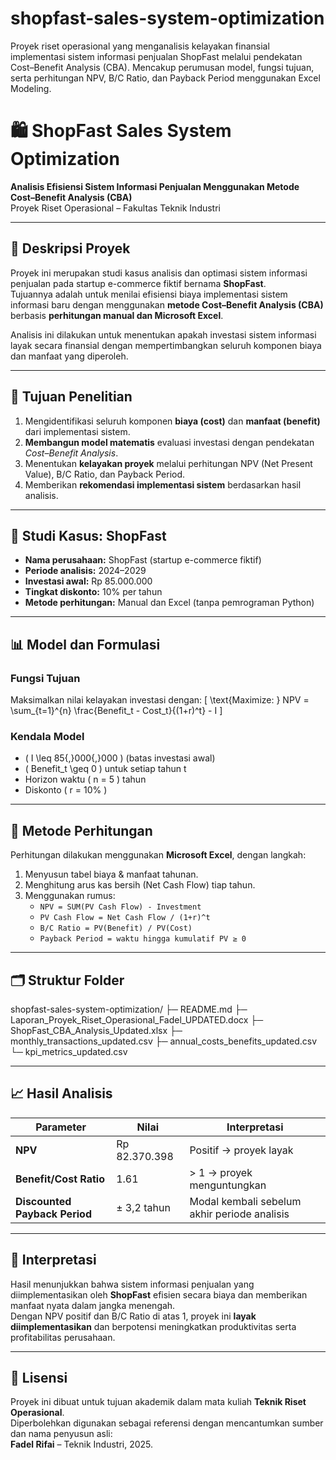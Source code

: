 # shopfast-sales-system-optimization
Proyek riset operasional yang menganalisis kelayakan finansial implementasi sistem informasi penjualan ShopFast melalui pendekatan Cost–Benefit Analysis (CBA). Mencakup perumusan model, fungsi tujuan, serta perhitungan NPV, B/C Ratio, dan Payback Period menggunakan Excel Modeling.

# 🛍️ ShopFast Sales System Optimization  
**Analisis Efisiensi Sistem Informasi Penjualan Menggunakan Metode Cost–Benefit Analysis (CBA)**  
Proyek Riset Operasional – Fakultas Teknik Industri  

---

## 📘 Deskripsi Proyek
Proyek ini merupakan studi kasus analisis dan optimasi sistem informasi penjualan pada startup e-commerce fiktif bernama **ShopFast**.  
Tujuannya adalah untuk menilai efisiensi biaya implementasi sistem informasi baru dengan menggunakan **metode Cost–Benefit Analysis (CBA)** berbasis **perhitungan manual dan Microsoft Excel**.

Analisis ini dilakukan untuk menentukan apakah investasi sistem informasi layak secara finansial dengan mempertimbangkan seluruh komponen biaya dan manfaat yang diperoleh.

---

## 🎯 Tujuan Penelitian
1. Mengidentifikasi seluruh komponen **biaya (cost)** dan **manfaat (benefit)** dari implementasi sistem.  
2. **Membangun model matematis** evaluasi investasi dengan pendekatan *Cost–Benefit Analysis*.  
3. Menentukan **kelayakan proyek** melalui perhitungan NPV (Net Present Value), B/C Ratio, dan Payback Period.  
4. Memberikan **rekomendasi implementasi sistem** berdasarkan hasil analisis.

---

## 🏢 Studi Kasus: ShopFast
- **Nama perusahaan:** ShopFast (startup e-commerce fiktif)  
- **Periode analisis:** 2024–2029  
- **Investasi awal:** Rp 85.000.000  
- **Tingkat diskonto:** 10% per tahun  
- **Metode perhitungan:** Manual dan Excel (tanpa pemrograman Python)

---

## 📊 Model dan Formulasi

### Fungsi Tujuan
Maksimalkan nilai kelayakan investasi dengan:
\[
\text{Maximize: } NPV = \sum_{t=1}^{n} \frac{Benefit_t - Cost_t}{(1+r)^t} - I
\]

### Kendala Model
- \( I \leq 85{,}000{,}000 \) (batas investasi awal)  
- \( Benefit_t \geq 0 \) untuk setiap tahun t  
- Horizon waktu \( n = 5 \) tahun  
- Diskonto \( r = 10\% \)

---

## 🧮 Metode Perhitungan
Perhitungan dilakukan menggunakan **Microsoft Excel**, dengan langkah:
1. Menyusun tabel biaya & manfaat tahunan.  
2. Menghitung arus kas bersih (Net Cash Flow) tiap tahun.  
3. Menggunakan rumus:
   - `NPV = SUM(PV Cash Flow) - Investment`
   - `PV Cash Flow = Net Cash Flow / (1+r)^t`
   - `B/C Ratio = PV(Benefit) / PV(Cost)`
   - `Payback Period = waktu hingga kumulatif PV ≥ 0`

---

## 🗂️ Struktur Folder

shopfast-sales-system-optimization/
├─ README.md
├─ Laporan_Proyek_Riset_Operasional_Fadel_UPDATED.docx
├─ ShopFast_CBA_Analysis_Updated.xlsx
├─ monthly_transactions_updated.csv
├─ annual_costs_benefits_updated.csv
└─ kpi_metrics_updated.csv



---

## 📈 Hasil Analisis
| Parameter | Nilai | Interpretasi |
|------------|--------|--------------|
| **NPV** | Rp 82.370.398 | Positif → proyek layak |
| **Benefit/Cost Ratio** | 1.61 | > 1 → proyek menguntungkan |
| **Discounted Payback Period** | ± 3,2 tahun | Modal kembali sebelum akhir periode analisis |

---

## 🧩 Interpretasi
Hasil menunjukkan bahwa sistem informasi penjualan yang diimplementasikan oleh **ShopFast** efisien secara biaya dan memberikan manfaat nyata dalam jangka menengah.  
Dengan NPV positif dan B/C Ratio di atas 1, proyek ini **layak diimplementasikan** dan berpotensi meningkatkan produktivitas serta profitabilitas perusahaan.

---

## 📄 Lisensi
Proyek ini dibuat untuk tujuan akademik dalam mata kuliah **Teknik Riset Operasional**.  
Diperbolehkan digunakan sebagai referensi dengan mencantumkan sumber dan nama penyusun asli:  
**Fadel Rifai** – Teknik Industri, 2025.




